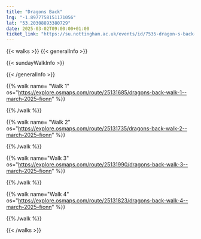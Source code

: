 ```yaml
---
title: "Dragons Back"
lng: "-1.8977758151171056"
lat: "53.20308893380729"
date: 2025-03-02T09:00:00+01:00
ticket_link: "https://su.nottingham.ac.uk/events/id/7535-dragon-s-back-sunday-hike"
---
```


{{< walks >}}
{{< generalInfo >}}

{{< sundayWalkInfo >}}

{{< /generalInfo >}}

{{% walk name= "Walk 1" os="https://explore.osmaps.com/route/25131685/dragons-back-walk-1--march-2025-fionn" %}}

{{% /walk %}}

{{% walk name= "Walk 2" os="https://explore.osmaps.com/route/25131735/dragons-back-walk-2--march-2025-fionn" %}}

{{% /walk %}}

{{% walk name="Walk 3" os="https://explore.osmaps.com/route/25131990/dragons-back-walk-3--march-2025-fionn" %}}

{{% /walk %}}

{{% walk name="Walk 4" os="https://explore.osmaps.com/route/25131823/dragons-back-walk-4--march-2025-fionn" %}}

{{% /walk %}}

{{< /walks >}}
